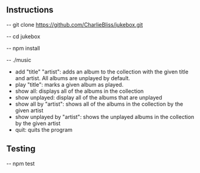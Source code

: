 ## Instructions

-- git clone https://github.com/CharlieBliss/jukebox.git

-- cd jukebox

-- npm install

-- ./music

- add "title" "artist": adds an album to the collection with the given title and artist. All albums are unplayed by default.
- play "title": marks a given album as played.
- show all: displays all of the albums in the collection
- show unplayed: display all of the albums that are unplayed
- show all by "artist": shows all of the albums in the collection by the given artist
- show unplayed by "artist": shows the unplayed albums in the collection by the given artist
- quit: quits the program

## Testing

-- npm test
